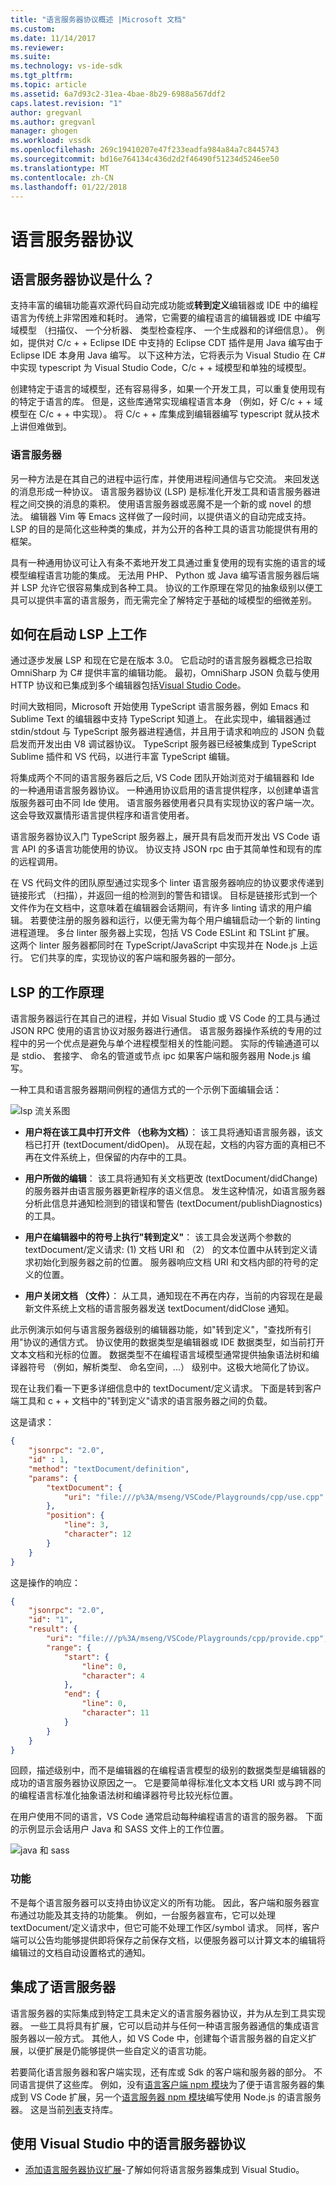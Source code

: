 ```yaml
---
title: "语言服务器协议概述 |Microsoft 文档"
ms.custom: 
ms.date: 11/14/2017
ms.reviewer: 
ms.suite: 
ms.technology: vs-ide-sdk
ms.tgt_pltfrm: 
ms.topic: article
ms.assetid: 6a7d93c2-31ea-4bae-8b29-6988a567ddf2
caps.latest.revision: "1"
author: gregvanl
ms.author: gregvanl
manager: ghogen
ms.workload: vssdk
ms.openlocfilehash: 269c19410207e47f233eadfa984a84a7c8445743
ms.sourcegitcommit: bd16e764134c436d2d2f46490f51234d5246ee50
ms.translationtype: MT
ms.contentlocale: zh-CN
ms.lasthandoff: 01/22/2018
---
```

# <a name="language-server-protocol"></a>语言服务器协议

## <a name="what-is-the-language-server-protocol"></a>语言服务器协议是什么？

支持丰富的编辑功能喜欢源代码自动完成功能或**转到定义**编辑器或 IDE 中的编程语言为传统上非常困难和耗时。 通常，它需要的编程语言的编辑器或 IDE 中编写域模型 （扫描仪、 一个分析器、 类型检查程序、 一个生成器和的详细信息）。 例如，提供对 C/c + + Eclipse IDE 中支持的 Eclipse CDT 插件是用 Java 编写由于 Eclipse IDE 本身用 Java 编写。 以下这种方法，它将表示为 Visual Studio 在 C# 中实现 typescript 为 Visual Studio Code，C/c + + 域模型和单独的域模型。

创建特定于语言的域模型，还有容易得多，如果一个开发工具，可以重复使用现有的特定于语言的库。 但是，这些库通常实现编程语言本身 （例如，好 C/c + + 域模型在 C/c + + 中实现）。 将 C/c + + 库集成到编辑器编写 typescript 就从技术上讲但难做到。

### <a name="language-servers"></a>语言服务器

另一种方法是在其自己的进程中运行库，并使用进程间通信与它交流。 来回发送的消息形成一种协议。 语言服务器协议 (LSP) 是标准化开发工具和语言服务器进程之间交换的消息的乘积。 使用语言服务器或恶魔不是一个新的或 novel 的想法。 编辑器 Vim 等 Emacs 这样做了一段时间，以提供语义的自动完成支持。 LSP 的目的是简化这些种类的集成，并为公开的各种工具的语言功能提供有用的框架。

具有一种通用协议可让入有条不紊地开发工具通过重复使用的现有实施的语言的域模型编程语言功能的集成。 无法用 PHP、 Python 或 Java 编写语言服务器后端并 LSP 允许它很容易集成到各种工具。 协议的工作原理在常见的抽象级别以便工具可以提供丰富的语言服务，而无需完全了解特定于基础的域模型的细微差别。

## <a name="how-work-on-the-lsp-started"></a>如何在启动 LSP 上工作

通过逐步发展 LSP 和现在它是在版本 3.0。 它启动时的语言服务器概念已拾取 OmniSharp 为 C# 提供丰富的编辑功能。 最初，OmniSharp JSON 负载与使用 HTTP 协议和已集成到多个编辑器包括[Visual Studio Code](https://code.visualstudio.com)。

时间大致相同，Microsoft 开始使用 TypeScript 语言服务器，例如 Emacs 和 Sublime Text 的编辑器中支持 TypeScript 知道上。 在此实现中，编辑器通过 stdin/stdout 与 TypeScript 服务器进程通信，并且用于请求和响应的 JSON 负载启发而开发出由 V8 调试器协议。 TypeScript 服务器已经被集成到 TypeScript Sublime 插件和 VS 代码，以进行丰富 TypeScript 编辑。

将集成两个不同的语言服务器后之后, VS Code 团队开始浏览对于编辑器和 Ide 的一种通用语言服务器协议。 一种通用协议启用的语言提供程序，以创建单语言版服务器可由不同 Ide 使用。 语言服务器使用者只具有实现协议的客户端一次。 这会导致双赢情形语言提供程序和语言使用者。

语言服务器协议入门 TypeScript 服务器上，展开具有启发而开发出 VS Code 语言 API 的多语言功能使用的协议。 协议支持 JSON rpc 由于其简单性和现有的库的远程调用。

在 VS 代码文件的团队原型通过实现多个 linter 语言服务器响应的协议要求传递到链接形式 （扫描），并返回一组的检测到的警告和错误。 目标是链接形式到一个文件作为在文档中，这意味着在编辑器会话期间，有许多 linting 请求的用户编辑。 若要使注册的服务器和运行，以便无需为每个用户编辑启动一个新的 linting 进程道理。 多台 linter 服务器上实现，包括 VS Code ESLint 和 TSLint 扩展。 这两个 linter 服务器都同时在 TypeScript/JavaScript 中实现并在 Node.js 上运行。 它们共享的库，实现协议的客户端和服务器的一部分。

## <a name="how-the-lsp-works"></a>LSP 的工作原理

语言服务器运行在其自己的进程，并如 Visual Studio 或 VS Code 的工具与通过 JSON RPC 使用的语言协议对服务器进行通信。 语言服务器操作系统的专用的过程中的另一个优点是避免与单个进程模型相关的性能问题。 实际的传输通道可以是 stdio、 套接字、 命名的管道或节点 ipc 如果客户端和服务器用 Node.js 编写。

一种工具和语言服务器期间例程的通信方式的一个示例下面编辑会话：

![lsp 流关系图](media/lsp-flow-diagram.png)

* **用户将在该工具中打开文件 （也称为文档）**： 该工具将通知语言服务器，该文档已打开 (textDocument/didOpen)。 从现在起，文档的内容方面的真相已不再在文件系统上，但保留的内存中的工具。

* **用户所做的编辑**： 该工具将通知有关文档更改 (textDocument/didChange) 的服务器并由语言服务器更新程序的语义信息。 发生这种情况，如语言服务器分析此信息并通知检测到的错误和警告 (textDocument/publishDiagnostics) 的工具。

* **用户在编辑器中的符号上执行"转到定义"**： 该工具会发送两个参数的 textDocument/定义请求: (1) 文档 URI 和 （2） 的文本位置中从转到定义请求初始化到服务器之前的位置。 服务器响应文档 URI 和文档内部的符号的定义的位置。

* **用户关闭文档 （文件）**： 从工具，通知现在不再在内存，当前的内容现在是最新文件系统上文档的语言服务器发送 textDocument/didClose 通知。

此示例演示如何与语言服务器级别的编辑器功能，如"转到定义"，"查找所有引用"协议的通信方式。 协议使用的数据类型是编辑器或 IDE 数据类型，如当前打开文本文档和光标的位置。 数据类型不在编程语言域模型通常提供抽象语法树和编译器符号 （例如，解析类型、 命名空间，...） 级别中。这极大地简化了协议。

现在让我们看一下更多详细信息中的 textDocument/定义请求。 下面是转到客户端工具和 c + + 文档中的"转到定义"请求的语言服务器之间的负载。

这是请求：

```json
{
    "jsonrpc": "2.0",
    "id" : 1,
    "method": "textDocument/definition",
    "params": {
        "textDocument": {
            "uri": "file:///p%3A/mseng/VSCode/Playgrounds/cpp/use.cpp"
        },
        "position": {
            "line": 3,
            "character": 12
        }
    }
}
```

这是操作的响应：

```json
{
    "jsonrpc": "2.0",
    "id": "1",
    "result": {
        "uri": "file:///p%3A/mseng/VSCode/Playgrounds/cpp/provide.cpp",
        "range": {
            "start": {
                "line": 0,
                "character": 4
            },
            "end": {
                "line": 0,
                "character": 11
            }
        }
    }
}
```

回顾，描述级别中，而不是编辑器的在编程语言模型的级别的数据类型是编辑器的成功的语言服务器协议原因之一。 它是要简单得标准化文本文档 URI 或与跨不同的编程语言标准化抽象语法树和编译器符号比较光标位置。

在用户使用不同的语言，VS Code 通常启动每种编程语言的语言的服务器。 下面的示例显示会话用户 Java 和 SASS 文件上的工作位置。

![java 和 sass](media/lsp-java-and-sass.png)

### <a name="capabilities"></a>功能

不是每个语言服务器可以支持由协议定义的所有功能。 因此，客户端和服务器宣布通过功能及其支持的功能集。 例如，一台服务器宣布，它可以处理 textDocument/定义请求中，但它可能不处理工作区/symbol 请求。 同样，客户端可以公告均能够提供即将保存之前保存文档，以便服务器可以计算文本的编辑将编辑过的文档自动设置格式的通知。

## <a name="integrating-a-language-server"></a>集成了语言服务器

语言服务器的实际集成到特定工具未定义的语言服务器协议，并为从左到工具实现器。 一些工具将具有扩展，它可以启动并与任何一种语言服务器通信的集成语言服务器以一般方式。 其他人，如 VS Code 中，创建每个语言服务器的自定义扩展，以便扩展是仍能够提供一些自定义的语言功能。

若要简化语言服务器和客户端实现，还有库或 Sdk 的客户端和服务器的部分。 不同语言提供了这些库。 例如，没有[语言客户端 npm 模块](https://www.npmjs.com/package/vscode-languageclient)为了便于语言服务器的集成到 VS Code 扩展，另一个[语言服务器 npm 模块](https://www.npmjs.com/package/vscode-languageserver)编写使用 Node.js 的语言服务器。 这是当前[列表](https://github.com/Microsoft/language-server-protocol/wiki/Protocol-Implementations)支持库。

## <a name="using-the-language-server-protocol-in-visual-studio"></a>使用 Visual Studio 中的语言服务器协议

* [添加语言服务器协议扩展](adding-an-lsp-extension.md)-了解如何将语言服务器集成到 Visual Studio。
